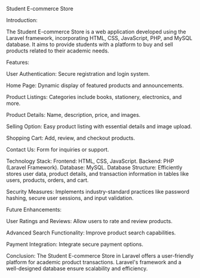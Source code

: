 Student E-commerce Store

Introduction:

The Student E-commerce Store is a web application developed using the Laravel framework, incorporating HTML, CSS, JavaScript, PHP, and MySQL database. It aims to provide students with a platform to buy and sell products related to their academic needs.

Features:

User Authentication: Secure registration and login system.

Home Page: Dynamic display of featured products and announcements.

Product Listings: Categories include books, stationery, electronics, and more.

Product Details: Name, description, price, and images.

Selling Option: Easy product listing with essential details and image upload.

Shopping Cart: Add, review, and checkout products.

Contact Us: Form for inquiries or support.


Technology Stack:
Frontend: HTML, CSS, JavaScript. 
Backend: PHP (Laravel Framework).
Database: MySQL.
Database Structure:
Efficiently stores user data, product details, and transaction information in tables like users, products, orders, and cart.

Security Measures:
Implements industry-standard practices like password hashing, secure user sessions, and input validation.

Future Enhancements:

User Ratings and Reviews: Allow users to rate and review products.

Advanced Search Functionality: Improve product search capabilities.

Payment Integration: Integrate secure payment options.


Conclusion:
The Student E-commerce Store in Laravel offers a user-friendly platform for academic product transactions. Laravel's framework and a well-designed database ensure scalability and efficiency.
